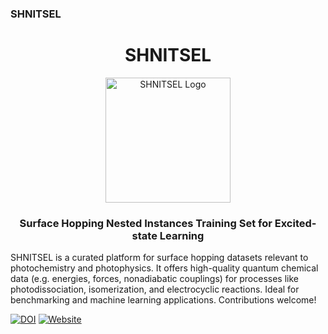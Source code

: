 ### SHNITSEL

<div align="center">
  <h1>SHNITSEL</h1>
  <img src="https://github.com/SHNITSEL/shnitsel-static/blob/main/shnitsel_logo.png" alt="SHNITSEL Logo" width="200px">
  <h3>Surface Hopping Nested Instances Training Set for Excited-state Learning</h3>
</div>

SHNITSEL is a curated platform for surface hopping datasets relevant to photochemistry and photophysics. It offers high-quality quantum chemical data (e.g. energies, forces, nonadiabatic couplings) for processes like photodissociation, isomerization, and electrocyclic reactions. Ideal for benchmarking and machine learning applications. Contributions welcome!

[![DOI](https://img.shields.io/badge/Dataset-Zenodo-yellow.svg)](https://zenodo.org/records/15482819)
[![Website](https://img.shields.io/badge/Website-shnitsel.github.io-yellow.svg)](https://shnitsel.github.io/)


<!--
**SHNITSEL/shnitsel** is a ✨ _special_ ✨ repository because its `README.md` (this file) appears on your GitHub profile.

Here are some ideas to get you started:

- 🔭 I’m currently working on ...
- 🌱 I’m currently learning ...
- 👯 I’m looking to collaborate on ...
- 🤔 I’m looking for help with ...
- 💬 Ask me about ...
- 📫 How to reach me: ...
- 😄 Pronouns: ...
- ⚡ Fun fact: ...
-->

